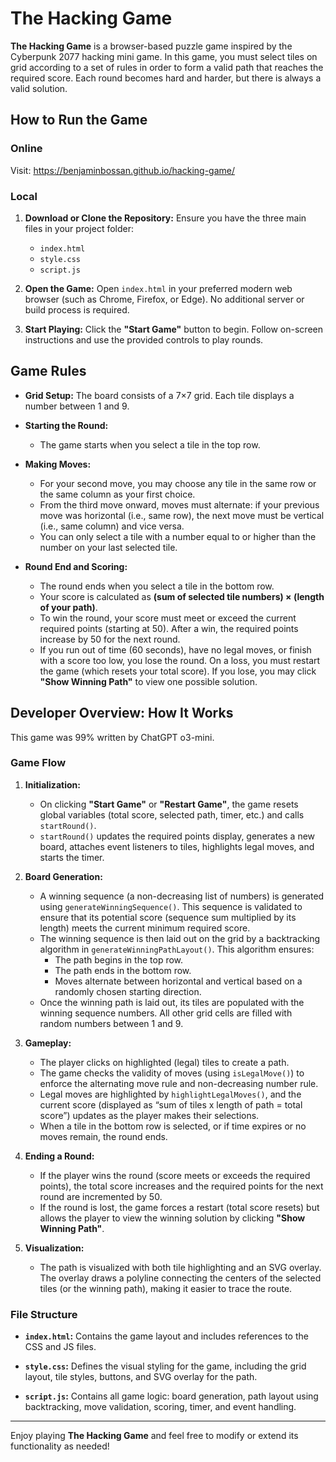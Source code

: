 # The Hacking Game

**The Hacking Game** is a browser-based puzzle game inspired by the Cyberpunk 2077 hacking mini game. In this game, you must select tiles on grid according to a set of rules in order to form a valid path that reaches the required score. Each round becomes hard and harder, but there is always a valid solution.

## How to Run the Game

### Online

Visit: https://benjaminbossan.github.io/hacking-game/

### Local

1. **Download or Clone the Repository:**
   Ensure you have the three main files in your project folder:
   - `index.html`
   - `style.css`
   - `script.js`

2. **Open the Game:**
   Open `index.html` in your preferred modern web browser (such as Chrome, Firefox, or Edge). No additional server or build process is required.

3. **Start Playing:**
   Click the **"Start Game"** button to begin. Follow on-screen instructions and use the provided controls to play rounds.

## Game Rules

- **Grid Setup:**
  The board consists of a 7×7 grid. Each tile displays a number between 1 and 9.

- **Starting the Round:**
  - The game starts when you select a tile in the top row.

- **Making Moves:**
  - For your second move, you may choose any tile in the same row or the same column as your first choice.
  - From the third move onward, moves must alternate: if your previous move was horizontal (i.e., same row), the next move must be vertical (i.e., same column) and vice versa.
  - You can only select a tile with a number equal to or higher than the number on your last selected tile.

- **Round End and Scoring:**
  - The round ends when you select a tile in the bottom row.
  - Your score is calculated as **(sum of selected tile numbers) × (length of your path)**.
  - To win the round, your score must meet or exceed the current required points (starting at 50). After a win, the required points increase by 50 for the next round.
  - If you run out of time (60 seconds), have no legal moves, or finish with a score too low, you lose the round. On a loss, you must restart the game (which resets your total score). If you lose, you may click **"Show Winning Path"** to view one possible solution.

## Developer Overview: How It Works

This game was 99% written by ChatGPT o3-mini.

### Game Flow

1. **Initialization:**
   - On clicking **"Start Game"** or **"Restart Game"**, the game resets global variables (total score, selected path, timer, etc.) and calls `startRound()`.
   - `startRound()` updates the required points display, generates a new board, attaches event listeners to tiles, highlights legal moves, and starts the timer.

2. **Board Generation:**
   - A winning sequence (a non-decreasing list of numbers) is generated using `generateWinningSequence()`. This sequence is validated to ensure that its potential score (sequence sum multiplied by its length) meets the current minimum required score.
   - The winning sequence is then laid out on the grid by a backtracking algorithm in `generateWinningPathLayout()`. This algorithm ensures:
     - The path begins in the top row.
     - The path ends in the bottom row.
     - Moves alternate between horizontal and vertical based on a randomly chosen starting direction.
   - Once the winning path is laid out, its tiles are populated with the winning sequence numbers. All other grid cells are filled with random numbers between 1 and 9.

3. **Gameplay:**
   - The player clicks on highlighted (legal) tiles to create a path.
   - The game checks the validity of moves (using `isLegalMove()`) to enforce the alternating move rule and non-decreasing number rule.
   - Legal moves are highlighted by `highlightLegalMoves()`, and the current score (displayed as “sum of tiles x length of path = total score”) updates as the player makes their selections.
   - When a tile in the bottom row is selected, or if time expires or no moves remain, the round ends.

4. **Ending a Round:**
   - If the player wins the round (score meets or exceeds the required points), the total score increases and the required points for the next round are incremented by 50.
   - If the round is lost, the game forces a restart (total score resets) but allows the player to view the winning solution by clicking **"Show Winning Path"**.

5. **Visualization:**
   - The path is visualized with both tile highlighting and an SVG overlay. The overlay draws a polyline connecting the centers of the selected tiles (or the winning path), making it easier to trace the route.

### File Structure

- **`index.html`:**
  Contains the game layout and includes references to the CSS and JS files.

- **`style.css`:**
  Defines the visual styling for the game, including the grid layout, tile styles, buttons, and SVG overlay for the path.

- **`script.js`:**
  Contains all game logic: board generation, path layout using backtracking, move validation, scoring, timer, and event handling.

---

Enjoy playing **The Hacking Game** and feel free to modify or extend its functionality as needed!
